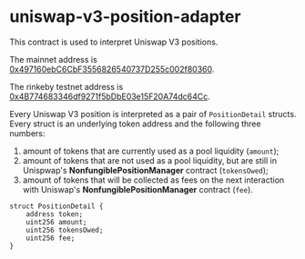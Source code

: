 # uniswap-v3-position-adapter

This contract is used to interpret Uniswap V3 positions.

The mainnet address is [0x497160ebC6CbF3556826540737D255c002f80360](https://etherscan.io/address/0x497160ebC6CbF3556826540737D255c002f80360#code).

The rinkeby testnet address is [0x4B774683346df9271f5bDbE03e15F20A74dc64Cc](https://rinkeby.etherscan.io/address/0x4B774683346df9271f5bDbE03e15F20A74dc64Cc#code).


Every Uniswap V3 position is interpreted as a pair of `PositionDetail` structs. Every struct is an underlying token address and the following three numbers:

1. amount of tokens that are currently used as a pool liquidity (`amount`);
2. amount of tokens that are not used as a pool liquidity, but are still in Unispwap's **NonfungiblePositionManager** contract (`tokensOwed`);
3. amount of tokens that will be collected as fees on the next interaction with Uniswap's **NonfungiblePositionManager** contract (`fee`).

```
struct PositionDetail {
    address token;
    uint256 amount;
    uint256 tokensOwed;
    uint256 fee;
}
```
